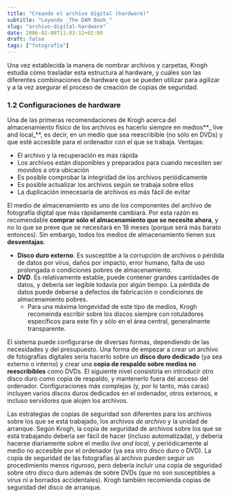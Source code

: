 ```yaml
---
title: "Creando el archivo digital (hardware)"
subtitle: "Leyendo _The DAM Book_"
slug: "archivo-digital-hardware"
date: 2006-02-08T11:03:12+02:00
draft: false
tags: ["fotografía"]
---
```


Una vez establecida la manera de nombrar archivos y carpetas, Krogh estudia cómo trasladar esta estructura al hardware, y cuáles son las diferentes combinaciones de hardware que se pueden utilizar para agilizar y a la vez asegurar el proceso de creación de copias de seguridad.

### 1.2 Configuraciones de hardware

Una de las primeras recomendaciones de Krogh acerca del almacenamiento físico de los archivos es hacerlo siempre en medios**_ live and local_**, es decir, en un medio que sea reescribible (no sólo en DVDs) y que esté accesible para el ordenador con el que se trabaja. Ventajas:

- El archivo y la recuperación es más rápida
- Los archivos están disponibles y preparados para cuando necesiten ser movidos a otra ubicación
- Es posible comprobar la integridad de los archivos periódicamente
- Es posible actualizar los archivos según se trabaja sobre ellos
- La duplicación innecesaria de archivos es más fácil de evitar

El medio de almacenamiento es uno de los componentes del archivo de fotografía digital que más rápidamente cambiará. Por esta razón es recomendable **comprar sólo el almacenamiento que se necesite ahora**, y no lo que se preve que se necesitará en 18 meses (porque será más barato entonces). Sin embargo, todos los medios de almacenamiento tienen sus **desventajas**:

- **Disco duro externo**. Es susceptibe a la corrupción de archivos o pérdida de datos por virus, daños por impacto, error humano, falta de uso prolongada o condiciones pobres de almacenamiento.
- **DVD**. Es relativamente estable, puede contener grandes cantidades de datos, y debería ser legible todavía por algún tiempo. La pérdida de datos puede deberse a defectos de fabricación o condiciones de almacenamiento pobres.
	- Para una máxima longevidad de este tipo de medios, Krogh recomeinda escribir sobre los discos siempre con rotuladores específicos para este fin y sólo en el área central, generalmente transparente.

El sistema puede configurarse de diversas formas, dependiendo de las necesidades y del presupuesto. Una forma de empezar a crear un archivo de fotografías digitales sería hacerlo sobre un **disco duro dedicado** (ya sea externo o interno) y crear una **copia de respaldo sobre medios no reescribibles** como DVDs. El siguiente nivel consistiría en introducir otro disco duro como copia de respaldo, y mantenerlo fuera del acceso del ordenador. Configuraciones más complejas (y, por lo tanto, más caras) incluyen varios discos duros dedicados en el ordenador, otros externos, e incluso servidores que alojen los archivos.

Las estrategias de copias de seguridad son diferentes para los archivos sobre los que se está trabajado, los archivos _de archivo_ y la unidad de arranque. Según Krogh, la copia de seguridad de archivos sobre los que se está trabajando debería ser fácil de hacer (incluso automatizada), y debería hacerse diariamente sobre el medio _live and local_, y periódicamente al medio no accesible por el ordenador (ya sea otro disco duro o DVD). La copia de seguridad de las fotografías al archivo pueden seguir un procedimiento menos riguroso, pero debería incluir una copia de seguridad sobre otro disco duro además de sobre DVDs (que no son susceptibles a virus ni a borrados accidentales). Krogh también recomienda copias de seguridad del disco de arranque.